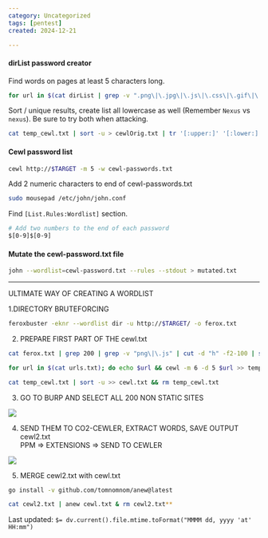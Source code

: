 ```yaml
---
category: Uncategorized
tags: [pentest]
created: 2024-12-21

---
```

#### dirList password creator
Find words on pages at least 5 characters long.
```bash - kali
for url in $(cat dirList | grep -v ".png\|\.jpg\|\.js\|\.css\|\.gif\|\.svg\|\.ico" | cut -d "h" -f2-100 | sed "s/^/h/g"); do echo $url && cewl -m 5 -d 5 $url >> temp_cewl.txt;done 
```

Sort / unique results, create list all lowercase as well (Remember `Nexus` vs `nexus`).  Be sure to try both when attacking.
```bash - kali
cat temp_cewl.txt | sort -u > cewlOrig.txt | tr '[:upper:]' '[:lower:]' > cewlLower.txt && rm temp_cewl.txt
```

#### Cewl password list
```bash - kali
cewl http://$TARGET -m 5 -w cewl-passwords.txt
```

Add 2 numeric characters to end of cewl-passwords.txt
```bash - kali
sudo mousepad /etc/john/john.conf
```

Find `[List.Rules:Wordlist]` section.

```bash - kali
# Add two numbers to the end of each password
$[0-9]$[0-9]
```

#### Mutate the cewl-password.txt file
```bash - kali
john --wordlist=cewl-password.txt --rules --stdout > mutated.txt
```

---

ULTIMATE WAY OF CREATING A WORDLIST

 1.DIRECTORY BRUTEFORCING

```bash - kali
feroxbuster -eknr --wordlist dir -u http://$TARGET/ -o ferox.txt
```

 2. PREPARE FIRST PART OF THE cewl.txt

```bash - kali
cat ferox.txt | grep 200 | grep -v "png\|\.js" | cut -d "h" -f2-100 | sed "s/^/h/g" >> urls.txt
```

```bash - kali
for url in $(cat urls.txt); do echo $url && cewl -m 6 -d 5 $url >> temp_cewl.txt;done 
```

```bash - kali
cat temp_cewl.txt | sort -u >> cewl.txt && rm temp_cewl.txt
```

3. GO TO BURP AND SELECT ALL 200 NON STATIC SITES

![](https://miro.medium.com/max/700/1*ASIxVCxstUzAM6ogpK4Z1Q.png)


4. SEND THEM TO CO2-CEWLER, EXTRACT WORDS, SAVE OUTPUT cewl2.txt  
PPM => EXTENSIONS => SEND TO CEWLER

![](https://miro.medium.com/max/700/1*3slzzVaZHKWDXrlcU3oLvA.png)

5. MERGE cewl2.txt with cewl.txt  

```bash - kali
go install -v github.com/tomnomnom/anew@latest
```

```bash - kali
cat cewl2.txt | anew cewl.txt & rm cewl2.txt**
```


Last updated: `$= dv.current().file.mtime.toFormat("MMMM dd, yyyy 'at' HH:mm")`
